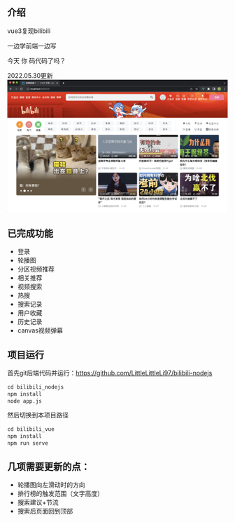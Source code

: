## 介绍

vue3复现bilibili

一边学前端一边写

今天 你 码代码了吗？

2022.05.30更新
![](./2022-05-30.png)

## 已完成功能

- 登录
- 轮播图
- 分区视频推荐
- 相关推荐
- 视频搜索
- 热搜
- 搜索记录
- 用户收藏
- 历史记录
- canvas视频弹幕

## 项目运行

首先git后端代码并运行：https://github.com/LittleLittleLi97/bilibili-nodejs
```
cd bilibili_nodejs
npm install
node app.js
```

然后切换到本项目路径
```
cd bilibili_vue
npm install
npm run serve
```

## 几项需要更新的点：
- 轮播图向左滑动时的方向
- 排行榜的触发范围（文字高度）
- 搜索建议+节流
- 搜索后页面回到顶部